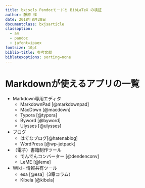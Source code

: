 ```yaml
---
title: bxjscls Pandocモードと BibLaTeX の検証
author: 藤原 惟
date: 2018年8月28日
documentclass: bxjsarticle
classoption:
  - a4
  - pandoc
  - jafont=ipaex
fontsize: 10pt
biblio-title: 参考文献
biblatexoptions: sorting=none
---
```


# Markdownが使えるアプリの一覧

- Markdown専用エディタ
    - MarkdownPad [@markdownpad]
    - MacDown [@macdown]
    - Typora [@typora]
    - Byword [@byword]
    - Ulysses [@ulysses]
- ブログ
    - はてなブログ[@hatenablog]
    - WordPress [@wp-jetpack]
- （電子）書籍制作ツール
    - でんでんコンバーター [@dendenconv]
    - LeME [@leme]
- Wiki・情報共有ツール
    - esa [@esa]（3章コラム）
    - Kibela [@kibela]

